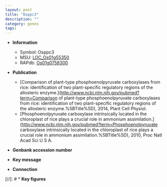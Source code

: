```yaml
---
layout: post
title: "Osppc3"
description: ""
category: genes
tags: 
---
```


* **Information**  
    + Symbol: Osppc3  
    + MSU: [LOC_Os01g55350](http://rice.uga.edu/cgi-bin/ORF_infopage.cgi?orf=LOC_Os01g55350)  
    + RAPdb: [Os01g0758300](http://rapdb.dna.affrc.go.jp/viewer/gbrowse_details/irgsp1?name=Os01g0758300)  

* **Publication**  
    + [Comparison of plant-type phosphoenolpyruvate carboxylases from rice: identification of two plant-specific regulatory regions of the allosteric enzyme.](http://www.ncbi.nlm.nih.gov/pubmed?term=Comparison of plant-type phosphoenolpyruvate carboxylases from rice: identification of two plant-specific regulatory regions of the allosteric enzyme.%5BTitle%5D), 2014, Plant Cell Physiol.
    + [Phosphoenolpyruvate carboxylase intrinsically located in the chloroplast of rice plays a crucial role in ammonium assimilation.](http://www.ncbi.nlm.nih.gov/pubmed?term=Phosphoenolpyruvate carboxylase intrinsically located in the chloroplast of rice plays a crucial role in ammonium assimilation.%5BTitle%5D), 2010, Proc Natl Acad Sci U S A.

* **Genbank accession number**  

* **Key message**  

* **Connection**  

[//]: # * **Key figures**  


